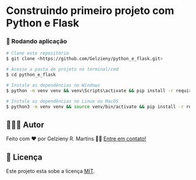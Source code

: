 # Construindo primeiro projeto com Python e Flask

### 🎲 Rodando aplicação

```bash
# Clone este repositório
$ git clone <https://github.com/Gelzieny/python_e_flask.git>

# Acesse a pasta do projeto no terminal/cmd
$ cd python_e_flask

# Instale as dependências no Windows
$ python -m venv venv && venv\Scripts\activate && pip install -r requirements.txt

# Instale as dependências no Linux ou MacOS
$ python3 -m venv venv && source venv/bin/activate && pip install -r requirements.txt
```

## 🧑🏻‍💻 Autor

Feito com ❤️ por Gelzieny R. Martins 👋🏽 [Entre em contato!](https://www.linkedin.com/in/gelzieny/)

## 📝 Licença

Este projeto esta sobe a licença [MIT](./LICENSE).
